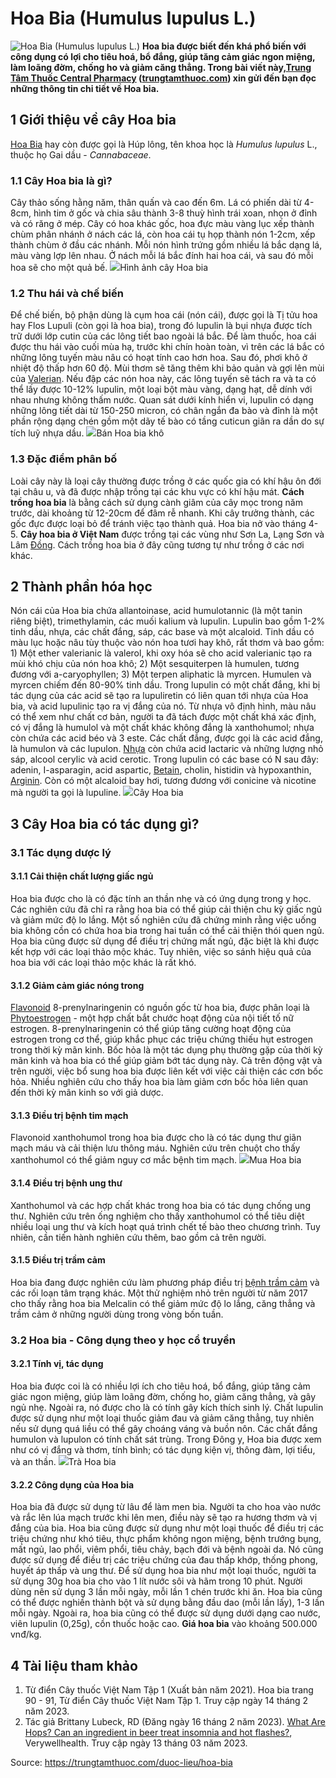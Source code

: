 # Hoa Bia (Humulus lupulus L.)

![Hoa Bia  \(Humulus lupulus L.\)](https://trungtamthuoc.com/images/others/cay-hoa-bia-0-6144.jpg)
**Hoa bia được biết đến khá phổ biến với công dụng có lợi cho tiêu hoá, bổ đắng, giúp tăng cảm giác ngon miệng, làm loãng đờm, chống ho và giảm căng thẳng. Trong bài viết này,[Trung Tâm Thuốc Central Pharmacy](https://trungtamthuoc.com/ "Trung Tâm Thuốc Central Pharmacy") ([trungtamthuoc.com](https://trungtamthuoc.com/ "trungtamthuoc.com")) xin gửi đến bạn đọc những thông tin chi tiết về Hoa bia.**
##  1 Giới thiệu về cây Hoa bia
[Hoa Bia](https://trungtamthuoc.com/hoat-chat/hoa-bia "Hoa Bia") hay còn được gọi là Húp lông, tên khoa học là _Humulus lupulus_ L., thuộc họ Gai dầu - _Cannabaceae_. 
### 1.1 Cây Hoa bia là gì?
Cây thảo sống hằng năm, thân quấn và cao đến 6m. Lá có phiến dài từ 4-8cm, hình tim ở gốc và chia sâu thành 3-8 thuỳ hình trái xoan, nhọn ở đỉnh và có răng ở mép. Cây có hoa khác gốc, hoa đực màu vàng lục xếp thành chùm phân nhánh ở nách các lá, còn hoa cái tụ họp thành nón 1-2cm, xếp thành chùm ở đầu các nhánh. Mỗi nón hình trứng gồm nhiều lá bắc dạng lá, màu vàng lợp lên nhau. Ở nách mỗi lá bắc đính hai hoa cái, và sau đó mỗi hoa sẽ cho một quả bế.
![](https://trungtamthuoc.com/images/item/cay-hoa-bia-5.jpg)Hình ảnh cây Hoa bia
### 1.2 Thu hái và chế biến
Để chế biến, bộ phận dùng là cụm hoa cái (nón cái), được gọi là Tị tửu hoa hay Flos Lupuli (còn gọi là hoa bia), trong đó lupulin là bụi nhựa được tích trữ dưới lớp cutin của các lông tiết bao ngoài lá bắc. 
Để làm thuốc, hoa cái được thu hái vào cuối mùa hạ, trước khi chín hoàn toàn, vì trên các lá bắc có những lông tuyến màu nâu có hoạt tính cao hơn hoa. Sau đó, phơi khô ở nhiệt độ thấp hơn 60 độ. Mùi thơm sẽ tăng thêm khi bảo quản và gợi lên mùi của [Valerian](https://trungtamthuoc.com/hoat-chat/valerian "Valerian"). Nếu đập các nón hoa này, các lông tuyến sẽ tách ra và ta có thể lấy được 10-12% lupulin, một loại bột màu vàng, dạng hạt, dễ dính với nhau nhưng không thấm nước. Quan sát dưới kính hiển vi, lupulin có dạng những lông tiết dài từ 150-250 micron, có chân ngắn đa bào và đỉnh là một phần rộng dạng chén gồm một dãy tế bào có tầng cuticun giãn ra dần do sự tích luỹ nhựa dầu.
![](https://trungtamthuoc.com/images/item/cay-hoa-bia-1.jpg)Bán Hoa bia khô
### 1.3 Đặc điểm phân bố
Loài cây này là loại cây thường được trồng ở các quốc gia có khí hậu ôn đới tại châu u, và đã được nhập trồng tại các khu vực có khí hậu mát.
**Cách trồng hoa bia** là bằng cách sử dụng cành giâm của cây mọc trong năm trước, dài khoảng từ 12-20cm để đâm rễ nhanh. Khi cây trưởng thành, các gốc đực được loại bỏ để tránh việc tạo thành quả. Hoa bia nở vào tháng 4-5.
**Cây hoa bia ở Việt Nam** được trồng tại các vùng như Sơn La, Lạng Sơn và Lâm [Đồng](https://trungtamthuoc.com/hoat-chat/dong "Đồng"). Cách trồng hoa bia ở đây cũng tương tự như trồng ở các nơi khác.
##  2 Thành phần hóa học
Nón cái của Hoa bia chứa allantoinase, acid humulotannic (là một tanin riêng biệt), trimethylamin, các muối kalium và lupulin. Lupulin bao gồm 1-2% tinh dầu, nhựa, các chất đắng, sáp, các base và một alcaloid. Tinh dầu có màu lục hoặc nâu tùy thuộc vào nón hoa tươi hay khô, rất thơm và bao gồm: 1) Một ether valerianic là valerol, khi oxy hóa sẽ cho acid valerianic tạo ra mùi khó chịu của nón hoa khô; 2) Một sesquiterpen là humulen, tương đương với a-caryophyllen; 3) Một terpen aliphatic là myrcen. Humulen và myrcen chiếm đến 80-90% tinh dầu.
Trong lupulin có một chất đắng, khi bị tác dụng của các acid sẽ tạo ra lupuliretin có liên quan tới nhựa của Hoa bia, và acid lupulinic tạo ra vị đắng của nó. Từ nhựa vô định hình, màu nâu có thể xem như chất cơ bản, người ta đã tách được một chất khá xác định, có vị đắng là humulol và một chất khác không đắng là xanthohumol; nhựa còn chứa các acid béo và 3 este. Các chất đắng, được gọi là các acid đắng, là humulon và các lupulon. [Nhựa](https://trungtamthuoc.com/hoat-chat/nhua "Nhựa") còn chứa acid lactaric và những lượng nhỏ sáp, alcool cerylic và acid cerotic.
Trong lupulin có các base có N sau đây: adenin, I-asparagin, acid aspartic, [Betain](https://trungtamthuoc.com/hoat-chat/betain "Betain"), cholin, histidin và hypoxanthin, [Arginin](https://trungtamthuoc.com/hoat-chat/arginine "Arginin"). Còn có một alcaloid bay hơi, tương đương với conicine và nicotine mà người ta gọi là lupuline.
![](https://trungtamthuoc.com/images/item/cay-hoa-bia-3.jpg)Cây Hoa bia
##  3 Cây Hoa bia có tác dụng gì?
### 3.1 Tác dụng dược lý 
#### 3.1.1 Cải thiện chất lượng giấc ngủ
Hoa bia được cho là có đặc tính an thần nhẹ và có ứng dụng trong y học. Các nghiên cứu đã chỉ ra rằng hoa bia có thể giúp cải thiện chu kỳ giấc ngủ và giảm mức độ lo lắng. Một số nghiên cứu đã chứng minh rằng việc uống bia không cồn có chứa hoa bia trong hai tuần có thể cải thiện thói quen ngủ. Hoa bia cũng được sử dụng để điều trị chứng mất ngủ, đặc biệt là khi được kết hợp với các loại thảo mộc khác. Tuy nhiên, việc so sánh hiệu quả của hoa bia với các loại thảo mộc khác là rất khó.
#### 3.1.2 Giảm cảm giác nóng trong
[Flavonoid](https://trungtamthuoc.com/hoat-chat/flavonoid "Flavonoid") 8-prenylnaringenin có nguồn gốc từ hoa bia, được phân loại là [Phytoestrogen](https://trungtamthuoc.com/hoat-chat/phytoestrogen "Phytoestrogen") - một hợp chất bắt chước hoạt động của nội tiết tố nữ estrogen. 8-prenylnaringenin có thể giúp tăng cường hoạt động của estrogen trong cơ thể, giúp khắc phục các triệu chứng thiếu hụt estrogen trong thời kỳ mãn kinh. Bốc hỏa là một tác dụng phụ thường gặp của thời kỳ mãn kinh và hoa bia có thể giúp giảm bớt tác dụng này. Cả trên động vật và trên người, việc bổ sung hoa bia được liên kết với việc cải thiện các cơn bốc hỏa. Nhiều nghiên cứu cho thấy hoa bia làm giảm cơn bốc hỏa liên quan đến thời kỳ mãn kinh so với giả dược. 
#### 3.1.3 Điều trị bệnh tim mạch
Flavonoid xanthohumol trong hoa bia được cho là có tác dụng thư giãn mạch máu và cải thiện lưu thông máu. Nghiên cứu trên chuột cho thấy xanthohumol có thể giảm nguy cơ mắc bệnh tim mạch. 
![](https://trungtamthuoc.com/images/item/cay-hoa-bia-4.jpg)Mua Hoa bia
#### 3.1.4 Điều trị bệnh ung thư
Xanthohumol và các hợp chất khác trong hoa bia có tác dụng chống ung thư. Nghiên cứu trên ống nghiệm cho thấy xanthohumol có thể tiêu diệt nhiều loại ung thư và kích hoạt quá trình chết tế bào theo chương trình. Tuy nhiên, cần tiến hành nghiên cứu thêm, bao gồm cả trên người.
#### 3.1.5 Điều trị trầm cảm
Hoa bia đang được nghiên cứu làm phương pháp điều trị [bệnh trầm cảm](https://trungtamthuoc.com/bai-viet/gioi-thieu-ve-thuoc-chong-tram-cam "bệnh trầm cảm") và các rối loạn tâm trạng khác. Một thử nghiệm nhỏ trên người từ năm 2017 cho thấy rằng hoa bia Melcalin có thể giảm mức độ lo lắng, căng thẳng và trầm cảm ở những người dùng trong vòng bốn tuần. 
### 3.2 Hoa bia - Công dụng theo y học cổ truyền
#### 3.2.1 Tính vị, tác dụng
Hoa bia được coi là có nhiều lợi ích cho tiêu hoá, bổ đắng, giúp tăng cảm giác ngon miệng, giúp làm loãng đờm, chống ho, giảm căng thẳng, và gây ngủ nhẹ. Ngoài ra, nó được cho là có tính gây kích thích sinh lý.
Chất lupulin được sử dụng như một loại thuốc giảm đau và giảm căng thẳng, tuy nhiên nếu sử dụng quá liều có thể gây choáng váng và buồn nôn. Các chất đắng humulon và lupulon có tính chất sát trùng. Trong Đông y, Hoa bia được xem như có vị đắng và thơm, tính bình; có tác dụng kiện vị, thông đàm, lợi tiểu, và an thần.
![](https://trungtamthuoc.com/images/item/cay-hoa-bia-2.jpg)Trà Hoa bia
#### 3.2.2 Công dụng của Hoa bia
Hoa bia đã được sử dụng từ lâu để làm men bia. Người ta cho hoa vào nước và rắc lên lúa mạch trước khi lên men, điều này sẽ tạo ra hương thơm và vị đắng của bia. Hoa bia cũng được sử dụng như một loại thuốc để điều trị các triệu chứng như khó tiêu, thực phẩm không ngon miệng, bệnh trướng bụng, mất ngủ, lao phổi, viêm phổi, tiêu chảy, bạch đới và bệnh ngoài da. Nó cũng được sử dụng để điều trị các triệu chứng của đau thấp khớp, thống phong, huyết áp thấp và ung thư.
Để sử dụng hoa bia như một loại thuốc, người ta sử dụng 30g hoa bia cho vào 1 lít nước sôi và hãm trong 10 phút. Người dùng nên sử dụng 3 lần mỗi ngày, mỗi lần 1 chén trước khi ăn. Hoa bia cũng có thể được nghiền thành bột và sử dụng bằng đầu dao (mỗi lần lấy), 1-3 lần mỗi ngày. Ngoài ra, hoa bia cũng có thể được sử dụng dưới dạng cao nước, viên lupulin (0,25g), cồn thuốc hoặc cao.
**Giá hoa bia** vào khoảng 500.000 vnđ/kg.
##  4 Tài liệu tham khảo
  1. Từ điển Cây thuốc Việt Nam Tập 1 (Xuất bản năm 2021). Hoa bia trang 90 - 91, Từ điển Cây thuốc Việt Nam Tập 1. Truy cập ngày 14 tháng 2 năm 2023.
  2. Tác giả Brittany Lubeck, RD (Đăng ngày 16 tháng 2 năm 2023). [What Are Hops? Can an ingredient in beer treat insomnia and hot flashes?](https://www.verywellhealth.com/the-health-benefits-of-hops-89058), Verywellhealth. Truy cập ngày 13 tháng 03 năm 2023.




Source: https://trungtamthuoc.com/duoc-lieu/hoa-bia
